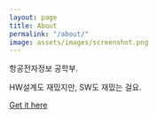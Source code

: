 ```yaml
---
layout: page
title: About
permalink: "/about/"
image: assets/images/screenshot.png
---
```


항공전자정보 공학부.

HW설계도 재밌지만, SW도 재밌는 걸요.


[Get it here](https://github.com/kau-newbie)

